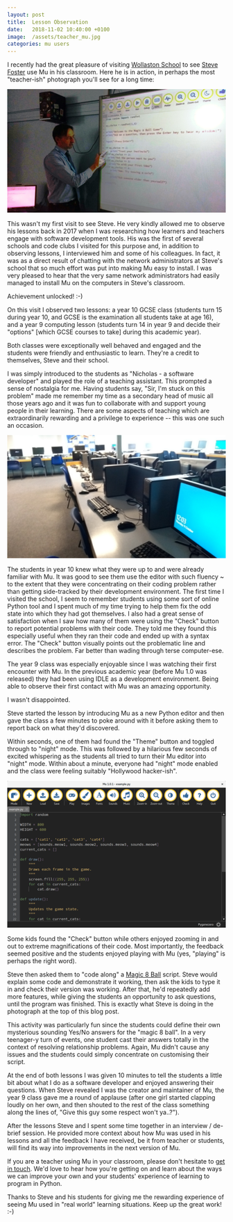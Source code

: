 ```yaml
---
layout: post
title:  Lesson Observation
date:   2018-11-02 10:40:00 +0100
image:  /assets/teacher_mu.jpg
categories: mu users 
---
```


I recently had the great pleasure of visiting [Wollaston School](https://www.wollastonschool.com/)
to see [Steve Foster](https://twitter.com/scipiguy) use Mu in his classroom.
Here he is in action, in perhaps the most "teacher-ish" photograph you'll see
for a long time:

<img src="/assets/teacher_mu.jpg"/>

This wasn't my first visit to see Steve. He very kindly allowed me to observe
his lessons back in 2017 when I was researching how learners and teachers
engage with software development tools. His was the first of several schools
and code clubs I visited for this purpose and, in addition to observing
lessons, I interviewed him and some of his colleagues. In fact, it was as a
direct result of chatting with the network administrators at Steve's school
that so much effort was put into making Mu easy to install. I was very
pleased to hear that the very same network administrators had easily managed to
install Mu on the computers in Steve's classroom.

Achievement unlocked! :-)

On this visit I observed two lessons: a year 10 GCSE class (students turn 15
during year 10, and GCSE is the examination all students take at age 16), and
a year 9 computing lesson (students turn 14 in year 9 and decide their
"options" [which GCSE courses to take] during this academic year).

Both classes were exceptionally well behaved and engaged and the students were
friendly and enthusiastic to learn. They're a credit to themselves, Steve and
their school.

I was simply introduced to the students as "Nicholas - a software developer"
and played the role of a teaching assistant. This prompted a sense
of nostalgia for me. Having students say, "Sir, I'm stuck on this problem"
made me remember my time as a secondary head of music all those years ago and
it was fun to collaborate with and support young people in their learning.
There are some aspects of teaching which are extraordinarily rewarding and a
privilege to experience -- this was one such an occasion.

<img src="/assets/classroom.jpg"/>

The students in year 10 knew what they were up to and were already familiar
with Mu. It was good to see them use the editor with such fluency ~ to the
extent that they were concentrating on their coding problem rather than getting
side-tracked by their development environment. The first time I visited the
school, I seem to remember students using some sort of online Python tool
and I spent much of my time trying to help them fix the odd state into which
they had got themselves. I also had a great sense of satisfaction when I saw
how many of them were using the "Check" button to report potential problems
with their code. They told me they found this especially useful when they ran
their code and ended up with a syntax error. The "Check" button visually
points out the problematic line and describes the problem. Far better than
wading through terse computer-ese.

The year 9 class was especially enjoyable since I was watching their first
encounter with Mu. In the previous academic year (before Mu 1.0 was released)
they had been using IDLE as a development environment. Being able to observe
their first contact with Mu was an amazing opportunity.

I wasn't disappointed.

Steve started the lesson by introducing Mu as a new Python editor and then gave
the class a few minutes to poke around with it before asking them to report
back on what they'd discovered.

Within seconds, one of them had found the "Theme" button and toggled through to
"night" mode. This was followed by a hilarious few seconds of excited
whispering as the students all tried to turn their Mu editor into "night" mode.
Within about a minute, everyone had "night" mode enabled and the class were
feeling suitably "Hollywood hacker-ish".

<img src="/assets/dark_mu.png"/>

Some kids found the "Check" button while others enjoyed zooming in and out to
extreme magnifications of their code. Most importantly, the feedback seemed
positive and the students enjoyed playing with Mu (yes, "playing" is perhaps
the right word).

Steve then asked them to "code along" a
[Magic 8 Ball](https://en.wikipedia.org/wiki/Magic_8-Ball) script. Steve would
explain some code and demonstrate it working, then ask the kids to type it in
and check their version was working. After that, he'd repeatedly add more
features, while giving the students an opportunity to ask questions, until the
program was finished. This is exactly what Steve is doing in the photograph at
the top of this blog post.

This activity was particularly fun since the students could define their own
mysterious sounding Yes/No answers for the "magic 8 ball". In a very teenager-y
turn of events, one student cast their answers totally in the context of
resolving relationship problems. Again, Mu didn't cause any issues and the
students could simply concentrate on customising their script.

At the end of both lessons I was given 10 minutes to tell the students a little
bit about what I do as a software developer and enjoyed answering their
questions. When Steve revealed I was the creator and maintainer of Mu, the year
9 class gave me a round of applause (after one girl started clapping loudly on
her own, and then shouted to the rest of the class something along the lines
of, "Give this guy some respect won't ya..?").

After the lessons Steve and I spent some time together in an interview /
de-brief session. He provided more context about how Mu was used in his lessons
and all the feedback I have received, be it from teacher or students, will find
its way into improvements in the next version of Mu.

If you are a teacher using Mu in your classroom, please don't hesitate to
[get in touch](mailto:ntoll@ntoll.org). We'd love to hear how you're getting on
and learn about the ways we can improve your own and your students' experience
of learning to program in Python.

Thanks to Steve and his students for giving me the rewarding experience of
seeing Mu used in "real world" learning situations. Keep up the great work! :-)
